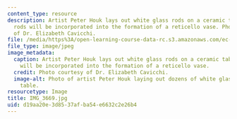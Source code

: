 ```yaml
---
content_type: resource
description: Artist Peter Houk lays out white glass rods on a ceramic table.  The
  rods will be incorporated into the formation of a reticello vase. Photo courtesy
  of Dr. Elizabeth Cavicchi.
file: /media/https%3A/open-learning-course-data-rc.s3.amazonaws.com/ec-050-recreate-experiments-from-history-inform-the-future-from-the-past-galileo-january-iap-2010/d19aa20e3d8537afba54e6632c2e26b4_IMG_3669.jpg
file_type: image/jpeg
image_metadata:
  caption: Artist Peter Houk lays out white glass rods on a ceramic table. The rods
    will be incorporated into the formation of a reticello vase.
  credit: Photo courtesy of Dr. Elizabeth Cavicchi.
  image-alt: Photo of artist Peter Houk laying out dozens of white glass rods on a
    table.
resourcetype: Image
title: IMG_3669.jpg
uid: d19aa20e-3d85-37af-ba54-e6632c2e26b4
---
```

